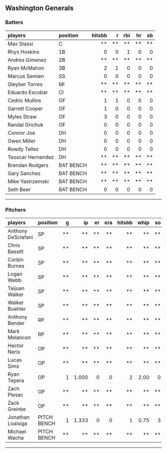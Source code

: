 ## Washington Generals

### Batters

 
|players           |position  | hitsbb|  r| rbi| hr| sb| 
|:-----------------|:---------|------:|--:|---:|--:|--:| 
|Max Stassi        |C         |     **| **|  **| **| **| 
|Rhys Hoskins      |1B        |      0|  0|   1|  0|  0| 
|Andres Gimenez    |2B        |     **| **|  **| **| **| 
|Ryan McMahon      |3B        |      2|  1|   0|  0|  0| 
|Marcus Semien     |SS        |      0|  0|   0|  0|  0| 
|Gleyber Torres    |MI        |     **| **|  **| **| **| 
|Eduardo Escobar   |CI        |     **| **|  **| **| **| 
|Cedric Mullins    |OF        |      1|  1|   0|  0|  0| 
|Garrett Cooper    |OF        |      1|  0|   0|  0|  0| 
|Myles Straw       |OF        |      3|  0|   0|  0|  0| 
|Randal Grichuk    |OF        |      0|  0|   0|  0|  0| 
|Connor Joe        |DH        |      0|  0|   0|  0|  0| 
|Owen Miller       |DH        |      0|  0|   0|  0|  0| 
|Rowdy Tellez      |DH        |      0|  0|   0|  0|  0| 
|Teoscar Hernandez |DH        |     **| **|  **| **| **| 
|Brendan Rodgers   |BAT BENCH |     **| **|  **| **| **| 
|Gary Sanchez      |BAT BENCH |     **| **|  **| **| **| 
|Mike Yastrzemski  |BAT BENCH |     **| **|  **| **| **| 
|Seth Beer         |BAT BENCH |      0|  0|   0|  0|  0| 


* * *

### Pitchers

 
|players            |position    |  g|    ip| er| era| hitsbb| whip| so|  w| sv| 
|:------------------|:-----------|--:|-----:|--:|---:|------:|----:|--:|--:|--:| 
|Anthony DeSclafani |SP          | **|    **| **|  **|     **|   **| **| **| **| 
|Chris Bassitt      |SP          | **|    **| **|  **|     **|   **| **| **| **| 
|Corbin Burnes      |SP          | **|    **| **|  **|     **|   **| **| **| **| 
|Logan Webb         |SP          | **|    **| **|  **|     **|   **| **| **| **| 
|Taijuan Walker     |SP          | **|    **| **|  **|     **|   **| **| **| **| 
|Walker Buehler     |SP          | **|    **| **|  **|     **|   **| **| **| **| 
|Anthony Bender     |RP          | **|    **| **|  **|     **|   **| **| **| **| 
|Mark Melancon      |RP          | **|    **| **|  **|     **|   **| **| **| **| 
|Hector Neris       |OP          | **|    **| **|  **|     **|   **| **| **| **| 
|Lucas Sims         |OP          | **|    **| **|  **|     **|   **| **| **| **| 
|Ryan Tepera        |OP          |  1| 1.000|  0|   0|      2| 2.00|  0|  0|  0| 
|Zach Plesac        |OP          | **|    **| **|  **|     **|   **| **| **| **| 
|Zack Greinke       |OP          | **|    **| **|  **|     **|   **| **| **| **| 
|Jonathan Loaisiga  |PITCH BENCH |  1| 1.333|  0|   0|      1| 0.75|  3|  0|  0| 
|Michael Wacha      |PITCH BENCH | **|    **| **|  **|     **|   **| **| **| **| 


* * *


